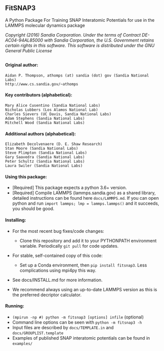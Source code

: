 <!----------------BEGIN-HEADER------------------------------------>
## FitSNAP3
A Python Package For Training SNAP Interatomic Potentials for use in the LAMMPS molecular dynamics package

_Copyright (2016) Sandia Corporation. Under the terms of Contract DE-AC04-94AL85000 with Sandia Corporation, the U.S. Government retains certain rights in this software. This software is distributed under the GNU General Public License_
##

#### Original author:
    Aidan P. Thompson, athomps (at) sandia (dot) gov (Sandia National Labs)
    http://www.cs.sandia.gov/~athomps

#### Key contributors (alphabetical):
    Mary Alice Cusentino (Sandia National Labs)
    Nicholas Lubbers (Los Alamos National Lab)
    Charles Sievers (UC Davis, Sandia National Labs)
    Adam Stephens (Sandia National Labs)
    Mitchell Wood (Sandia National Labs)

#### Additional authors (alphabetical):
    Elizabeth Decolvenaere (D. E. Shaw Research)
    Stan Moore (Sandia National Labs)
    Steve Plimpton (Sandia National Labs)
    Gary Saavedra (Sandia National Labs)
    Peter Schultz (Sandia National Labs)
    Laura Swiler (Sandia National Labs)

<!-----------------END-HEADER------------------------------------->

#### Using this package:
* [Required] This package expects a python 3.6+ version.
* [Required] Compile LAMMPS (lammps.sandia.gov) as a shared library, detailed instructions can be found here `docs/LAMMPS.md`. If you can open python and run `import lammps; lmp = lammps.lammps()` and it succeeds, you should be good.

#### Installing:
* For the most recent bug fixes/code changes:
    * Clone this repository and add it to your PYTHONPATH environment variable. Periodically `git pull` for code updates.

* For stable, self-contained copy of this code:
    * Set up a Conda environment, then `pip install fitsnap3`. Less complications using mpi4py this way.

* See docs/INSTALL.md for more information.
* We recommend always using an up-to-date LAMMPS version as this is the preferred decriptor calculator.

#### Running:
* `(mpirun -np #) python -m fitsnap3 [options] infile` (optional)
* Command line options can be seen with `python -m fitsnap3 -h`
* Input files are described by `docs/TEMPLATE.in` and `docs/GROUPLIST.template`
* Examples of published SNAP interatomic potentials can be found in `examples/`
